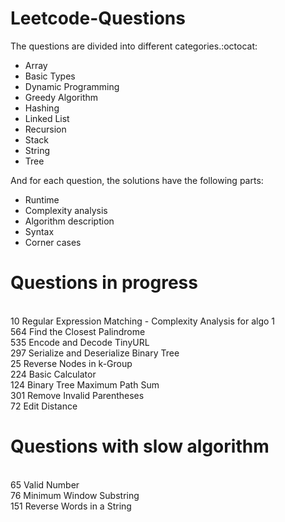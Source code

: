 # Leetcode-Questions

The questions are divided into different categories.:octocat: 
- Array
- Basic Types
- Dynamic Programming
- Greedy Algorithm
- Hashing 
- Linked List
- Recursion
- Stack
- String
- Tree

And for each question, the solutions have the following parts:

- Runtime
- Complexity analysis
- Algorithm description
- Syntax 
- Corner cases

# Questions in progress
<br/> 10	Regular Expression Matching  - Complexity Analysis for algo 1
<br/> 564 Find the Closest Palindrome
<br/> 535	Encode and Decode TinyURL
<br/> 297	Serialize and Deserialize Binary Tree
<br/> 25	Reverse Nodes in k-Group
<br/> 224	Basic Calculator
<br/> 124	Binary Tree Maximum Path Sum
<br/> 301	Remove Invalid Parentheses
<br/> 72	Edit Distance

# Questions with slow algorithm
<br/> 65	Valid Number
<br/> 76	Minimum Window Substring
<br/> 151	Reverse Words in a String
